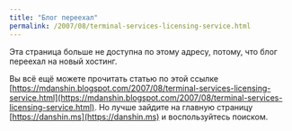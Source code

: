 ```yaml
---
title: "Блог переехал"
permalink: /2007/08/terminal-services-licensing-service.html
---
```

Эта страница больше не доступна по этому адресу, потому, что блог переехал на новый хостинг.

Вы всё ещё можете прочитать статью по этой ссылке [https://mdanshin.blogspot.com/2007/08/terminal-services-licensing-service.html](https://mdanshin.blogspot.com/2007/08/terminal-services-licensing-service.html). Но лучше зайдите на главную страницу [https://danshin.ms](https://danshin.ms) и воспользуйтесь поиском.